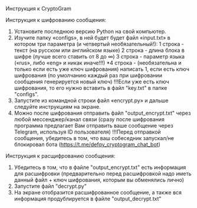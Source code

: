 Инструкция к CryptoGram

Инструкция к шифрованию сообщения:
1. Установите последнюю версию Python на свой компьютер.
2. Изучите папку «configs», в ней будет будет файл «input.txt» в котором три параметра (и четвертый необязательный!):
	1 строка - текст (на русском или английском языке)
	2 строка - длина блока в шифре (лучше всего ставить от 8 до ∞)
	3 строка - параметр языка («rus», либо «eng» и никак иначе!!!)
	*4 строка - (необязательна и только если есть уже ключ шифрования) написать 1, если есть ключ шифрования (по умолчанию каждый раз при шифровании сообщения генерируется новый ключ)
		!!!Если уже есть ключ шифрования, то его нужно вставить в файл "key.txt" в папке "configs".
3. Запустите из командной строки файл «encrypt.py» и дальше следуйте инструкциям на экране.
4. Можно после шифрования отправить файл "output_encrypt.txt" через любой мессенджер/канал связи (сразу после шифрования программа предлагает Вам отправить ваше сообщение через Telegram, используя ID пользователя)
	!!!Перед отправкой сообщения, убедитесь в том, что ваш собеседник запускал/не блокировал бота (https://t.me/defqy_cryptogram_chat_bot)

Инструкция к расщифрованию сообщения:
1. Убедитесь в том, что в файле "output_encrypt.txt" есть информация для расшифровки (предварительно перед расшифровкой надо иметь данный файл + ключ шифрования, которым вы обменялись лично)
2. Запустите файл "decrypt.py"
3. На экране отобразится расшифрованное сообщение, а также вся информация продублируется в файле "output_decrypt.txt"
